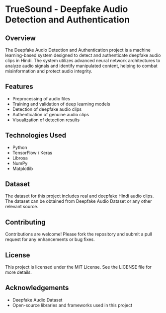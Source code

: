 # TrueSound - Deepfake Audio Detection and Authentication
## Overview
The Deepfake Audio Detection and Authentication project is a machine learning-based system designed to detect and authenticate deepfake audio clips in Hindi. The system utilizes advanced neural network architectures to analyze audio signals and identify manipulated content, helping to combat misinformation and protect audio integrity.

## Features
- Preprocessing of audio files
- Training and validation of deep learning models
- Detection of deepfake audio clips
- Authentication of genuine audio clips
- Visualization of detection results
## Technologies Used
- Python
- TensorFlow / Keras
- Librosa
- NumPy
- Matplotlib
## Dataset
The dataset for this project includes real and deepfake Hindi audio clips. The dataset can be obtained from Deepfake Audio Dataset or any other relevant source.
## Contributing
Contributions are welcome! Please fork the repository and submit a pull request for any enhancements or bug fixes.

## License
This project is licensed under the MIT License. See the LICENSE file for more details.

## Acknowledgements
- Deepfake Audio Dataset
- Open-source libraries and frameworks used in this project
